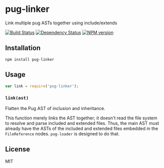# pug-linker

Link multiple pug ASTs together using include/extends

[![Build Status](https://img.shields.io/travis/pugjs/pug-linker/master.svg)](https://travis-ci.org/pugjs/pug-linker)
[![Dependency Status](https://img.shields.io/david/pugjs/pug-linker.svg)](https://david-dm.org/pugjs/pug-linker)
[![NPM version](https://img.shields.io/npm/v/pug-linker.svg)](https://www.npmjs.org/package/pug-linker)

## Installation

    npm install pug-linker

## Usage

```js
var link = require('pug-linker');
```

### `link(ast)`

Flatten the Pug AST of inclusion and inheritance.

This function merely links the AST together; it doesn't read the file system to resolve and parse included and extended files. Thus, the main AST must already have the ASTs of the included and extended files embedded in the `FileReference` nodes. `pug-loader` is designed to do that.

## License

  MIT
